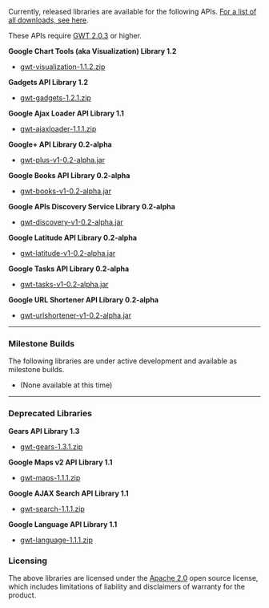 ﻿Currently, released libraries are available for the following APIs. [For a list of all downloads, see here](http://code.google.com/p/gwt-google-apis/downloads/list).

These APIs require [GWT 2.0.3](http://code.google.com/webtoolkit/download.html) or higher.

**Google Chart Tools (aka Visualization) Library 1.2**
  * [gwt-visualization-1.1.2.zip](http://gwt-google-apis.googlecode.com/files/gwt-visualization-1.1.2.zip)

**Gadgets API Library 1.2**
  * [gwt-gadgets-1.2.1.zip](http://gwt-google-apis.googlecode.com/files/gwt-gadgets-1.2.1.zip)

**Google Ajax Loader API Library 1.1**
  * [gwt-ajaxloader-1.1.1.zip](http://gwt-google-apis.googlecode.com/files/gwt-ajaxloader-1.1.1.zip)

**Google+ API Library 0.2-alpha**
  * [gwt-plus-v1-0.2-alpha.jar](http://gwt-google-apis.googlecode.com/files/gwt-plus-v1-0.2-alpha.jar)

**Google Books API Library 0.2-alpha**
  * [gwt-books-v1-0.2-alpha.jar](http://gwt-google-apis.googlecode.com/files/gwt-books-v1-0.2-alpha.jar)

**Google APIs Discovery Service Library 0.2-alpha**
  * [gwt-discovery-v1-0.2-alpha.jar](http://gwt-google-apis.googlecode.com/files/gwt-discovery-v1-0.2-alpha.jar)

**Google Latitude API Library 0.2-alpha**
  * [gwt-latitude-v1-0.2-alpha.jar](http://gwt-google-apis.googlecode.com/files/gwt-latitude-v1-0.2-alpha.jar)

**Google Tasks API Library 0.2-alpha**
  * [gwt-tasks-v1-0.2-alpha.jar](http://gwt-google-apis.googlecode.com/files/gwt-tasks-v1-0.2-alpha.jar)

**Google URL Shortener API Library 0.2-alpha**
  * [gwt-urlshortener-v1-0.2-alpha.jar](http://gwt-google-apis.googlecode.com/files/gwt-urlshortener-v1-0.2-alpha.jar)


---


### Milestone Builds ###
The following libraries are under active development and available as milestone builds.

  * (None available at this time)


---


### Deprecated Libraries ###

**Gears API Library 1.3**
  * [gwt-gears-1.3.1.zip](http://gwt-google-apis.googlecode.com/files/gwt-gears-1.3.1.zip)

**Google Maps v2 API Library 1.1**
  * [gwt-maps-1.1.1.zip](http://gwt-google-apis.googlecode.com/files/gwt-maps-1.1.1.zip)

**Google AJAX Search API Library 1.1**
  * [gwt-search-1.1.1.zip](http://gwt-google-apis.googlecode.com/files/gwt-search-1.1.1.zip)

**Google Language API Library 1.1**
  * [gwt-language-1.1.1.zip](http://gwt-google-apis.googlecode.com/files/gwt-language-1.1.1.zip)


### Licensing ###

The above libraries are licensed under the [Apache 2.0](http://www.apache.org/licenses/LICENSE-2.0) open source license, which includes limitations of liability and disclaimers of warranty for the product.